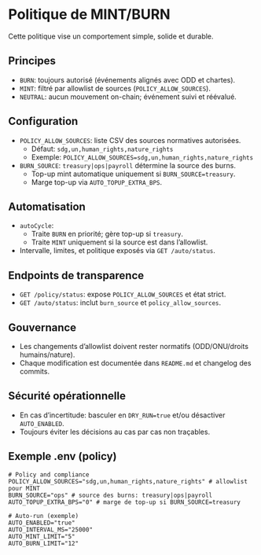 # Politique de MINT/BURN

Cette politique vise un comportement simple, solide et durable.

## Principes
- `BURN`: toujours autorisé (événements alignés avec ODD et chartes).
- `MINT`: filtré par allowlist de sources (`POLICY_ALLOW_SOURCES`).
- `NEUTRAL`: aucun mouvement on-chain; événement suivi et réévalué.

## Configuration
- `POLICY_ALLOW_SOURCES`: liste CSV des sources normatives autorisées.
  - Défaut: `sdg,un,human_rights,nature_rights`
  - Exemple: `POLICY_ALLOW_SOURCES=sdg,un,human_rights,nature_rights`
- `BURN_SOURCE`: `treasury|ops|payroll` détermine la source des burns.
  - Top-up mint automatique uniquement si `BURN_SOURCE=treasury`.
  - Marge top-up via `AUTO_TOPUP_EXTRA_BPS`.

## Automatisation
- `autoCycle`:
  - Traite `BURN` en priorité; gère top-up si `treasury`.
  - Traite `MINT` uniquement si la source est dans l’allowlist.
- Intervalle, limites, et politique exposés via `GET /auto/status`.

## Endpoints de transparence
- `GET /policy/status`: expose `POLICY_ALLOW_SOURCES` et état strict.
- `GET /auto/status`: inclut `burn_source` et `policy_allow_sources`.

## Gouvernance
- Les changements d’allowlist doivent rester normatifs (ODD/ONU/droits humains/nature).
- Chaque modification est documentée dans `README.md` et changelog des commits.

## Sécurité opérationnelle
- En cas d’incertitude: basculer en `DRY_RUN=true` et/ou désactiver `AUTO_ENABLED`.
- Toujours éviter les décisions au cas par cas non traçables.

## Exemple .env (policy)
```
# Policy and compliance
POLICY_ALLOW_SOURCES="sdg,un,human_rights,nature_rights" # allowlist pour MINT
BURN_SOURCE="ops" # source des burns: treasury|ops|payroll
AUTO_TOPUP_EXTRA_BPS="0" # marge de top-up si BURN_SOURCE=treasury

# Auto-run (exemple)
AUTO_ENABLED="true"
AUTO_INTERVAL_MS="25000"
AUTO_MINT_LIMIT="5"
AUTO_BURN_LIMIT="12"
```